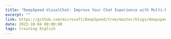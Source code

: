 ```yaml
---
title: "DeepSpeed-VisualChat: Improve Your Chat Experience with Multi-Round Multi-Image Inputs"
excerpt: ""
link: https://github.com/microsoft/DeepSpeed/tree/master/blogs/deepspeed-visualchat/10-03-2023/README.md
date: 2023-10-04 00:00:00
tags: training English
---
```

